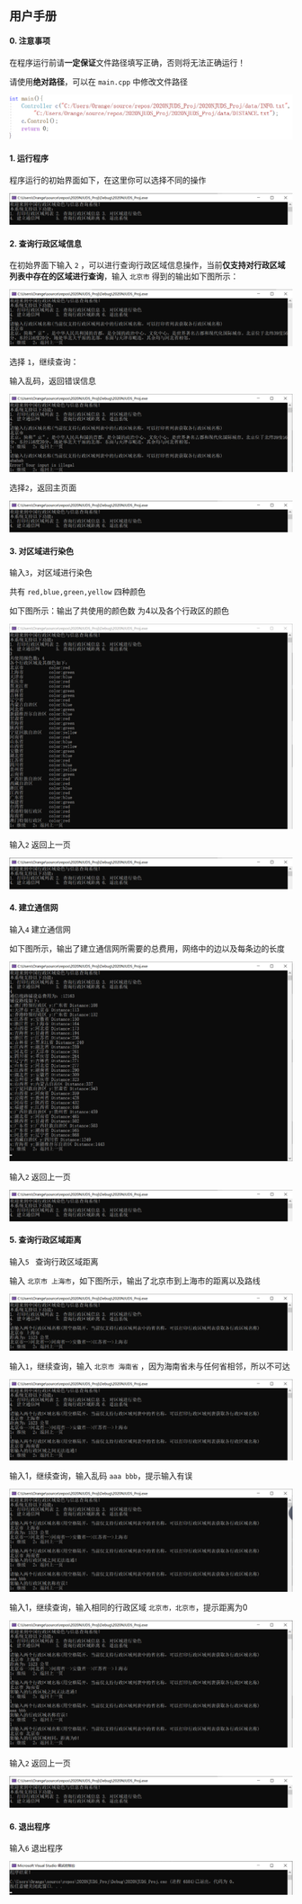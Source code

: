 ## 用户手册

#### 0. 注意事项

在程序运行前请**一定保证**文件路径填写正确，否则将无法正确运行！

请使用**绝对路径**，可以在 `main.cpp`  中修改文件路径

![image-20200720092159322](./pics/image-20200720092159322.png)

#### 1. 运行程序

程序运行的初始界面如下，在这里你可以选择不同的操作

![image-20200720092840805](./pics/image-20200720092840805.png)

#### 2. 查询行政区域信息

在初始界面下输入 `2` ，可以进行查询行政区域信息操作，当前**仅支持对行政区域列表中存在的区域进行查询**，输入 `北京市` 得到的输出如下图所示：

![image-20200720093049516](./pics/image-20200720093049516.png)

选择 `1`，继续查询：

输入乱码，返回错误信息

![image-20200720093117254](./pics/image-20200720093117254.png)

选择`2`，返回主页面

![image-20200720092840805](./pics/image-20200720092840805.png)

#### 3. 对区域进行染色

输入`3`，对区域进行染色

共有 `red,blue,green,yellow` 四种颜色

如下图所示：输出了共使用的颜色数 为4以及各个行政区的颜色

![image-20200720093155408](./pics/image-20200720093155408.png)

输入`2` 返回上一页

![image-20200720092840805](./pics/image-20200720092840805.png)

#### 4. 建立通信网

输入`4` 建立通信网

如下图所示，输出了建立通信网所需要的总费用，网络中的边以及每条边的长度

![image-20200720093357477](./pics/image-20200720093357477.png)

输入`2` 返回上一页

![image-20200720092840805](./pics/image-20200720092840805.png)

#### 5. 查询行政区域距离

输入`5 ` 查询行政区域距离

输入 `北京市 上海市`，如下图所示，输出了北京市到上海市的距离以及路线

![image-20200720105831280](./pics/image-20200720105831280.png)

输入`1`，继续查询，输入 `北京市 海南省` ，因为海南省未与任何省相邻，所以不可达

![image-20200720110852282](./pics/image-20200720110852282.png)

输入1，继续查询，输入乱码 `aaa bbb`，提示输入有误

![image-20200720110924501](./pics/image-20200720110924501.png)

输入1，继续查询，输入相同的行政区域 `北京市，北京市`，提示距离为0

![image-20200720111008657](./pics/image-20200720111008657.png)

输入`2` 返回上一页

![image-20200720092840805](./pics/image-20200720092840805.png)

#### 6. 退出程序

输入`6` 退出程序

![image-20200720094334982](./pics/image-20200720094334982.png)